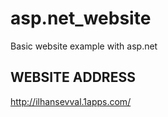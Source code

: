 # asp.net_website
Basic website example with asp.net

## WEBSITE ADDRESS
http://ilhansevval.1apps.com/
